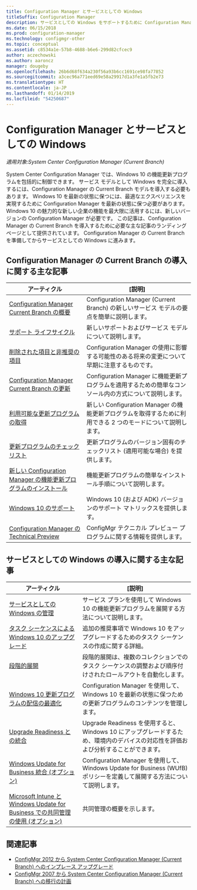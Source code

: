 ```yaml
---
title: Configuration Manager とサービスとしての Windows
titleSuffix: Configuration Manager
description: サービスとしての Windows をサポートするために Configuration Manager の Current Branch を導入する場合の基本情報について説明します。
ms.date: 06/15/2018
ms.prod: configuration-manager
ms.technology: configmgr-other
ms.topic: conceptual
ms.assetid: c8534a1e-57b8-4688-b6e6-299d82cfcec9
author: aczechowski
ms.author: aaroncz
manager: dougeby
ms.openlocfilehash: 26b6d68f634a230f56a93b6cc1691ce98fa77852
ms.sourcegitcommit: a3cec96a771eed69e58a29917d1a3fe1a5fb2e73
ms.translationtype: HT
ms.contentlocale: ja-JP
ms.lasthandoff: 01/14/2019
ms.locfileid: "54250687"
---
```

# <a name="configuration-manager-and-windows-as-a-service"></a>Configuration Manager とサービスとしての Windows

*適用対象:System Center Configuration Manager (Current Branch)*

System Center Configuration Manager では、Windows 10 の機能更新プログラムを包括的に制御できます。 サービス モデルとして Windows を完全に導入するには、Configuration Manager の Current Branch モデルを導入する必要もあります。 Windows 10 を最新の状態に保つには、最適なエクスペリエンスを実現するために Configuration Manager を最新の状態に保つ必要があります。 Windows 10 の魅力的な新しい企業の機能を最大限に活用するには、新しいバージョンの Configuration Manager が必要です。 この記事は、Configuration Manager の Current Branch を導入するために必要な主な記事のランディング ページとして提供されています。 Configuration Manager の Current Branch を準備してからサービスとしての Windows に進みます。

## <a name="key-articles-about-adopting-configuration-manager-current-branch"></a>Configuration Manager の Current Branch の導入に関する主な記事

| アーティクル        | [説明]          | 
| ------------- |-------------|
|[Configuration Manager Current Branch の概要](/sccm/core/plan-design/changes/whats-new-incremental-versions)|Configuration Manager (Current Branch) の新しいサービス モデルの要点を簡単に説明します。|
|[サポート ライフサイクル](/sccm/core/servers/manage/current-branch-versions-supported)|新しいサポートおよびサービス モデルについて説明します。|
|[削除された項目と非推奨の項目](/sccm//core/plan-design/changes/deprecated/removed-and-deprecated)|Configuration Manager の使用に影響する可能性のある将来の変更について早期に注意するものです。|
|[Configuration Manager Current Branch の更新](/sccm/core/servers/manage/updates)|Configuration Manager に機能更新プログラムを適用するための簡単なコンソール内の方式について説明します。|
|[利用可能な更新プログラムの取得](/sccm/core/servers/manage/install-in-console-updates#get-available-updates)|新しい Configuration Manager の機能更新プログラムを取得するために利用できる 2 つのモードについて説明します。|
|[更新プログラムのチェックリスト](/sccm/core/servers/manage/install-in-console-updates#bkmk_beforeinstall)|更新プログラムのバージョン固有のチェックリスト (適用可能な場合) を提供します。| 
|[新しい Configuration Manager の機能更新プログラムのインストール](/sccm/core/servers/manage/install-in-console-updates#bkmk_install)|機能更新プログラムの簡単なインストール手順について説明します。|
|[Windows 10 のサポート](/sccm/core/plan-design/configs/support-for-windows-10)|Windows 10 (および ADK) バージョンのサポート マトリックスを提供します。|
|[Configuration Manager の Technical Preview](/sccm/core/get-started/technical-preview)|ConfigMgr テクニカル プレビュー プログラムに関する情報を提供します。|


## <a name="key-articles-about-adopting-windows-as-a-service"></a>サービスとしての Windows の導入に関する主な記事

| アーティクル        | [説明]          | 
| ------------- |-------------|
|[サービスとしての Windows の管理](/sccm/osd/deploy-use/manage-windows-as-a-service)|サービス プランを使用して Windows 10 の機能更新プログラムを展開する方法について説明します。|
|[タスク シーケンスによる Windows 10 のアップグレード](/sccm/osd/deploy-use/create-a-task-sequence-to-upgrade-an-operating-system)|追加の推奨事項で Windows 10 をアップグレードするためのタスク シーケンスの作成に関する詳細。|
|[段階的展開](/sccm/osd/deploy-use/create-phased-deployment-for-task-sequence)|段階的展開は、複数のコレクションでのタスク シーケンスの調整および順序付けされたロールアウトを自動化します。|  
|[Windows 10 更新プログラムの配信の最適化](/sccm/sum/deploy-use/optimize-windows-10-update-delivery)|Configuration Manager を使用して、Windows 10 を最新の状態に保つための更新プログラムのコンテンツを管理します。|
|[Upgrade Readiness との統合](/sccm/core/clients/manage/upgrade/upgrade-analytics)|Upgrade Readiness を使用すると、Windows 10 にアップグレードするため、環境内のデバイスの対応性を評価および分析することができます。| 
|[Windows Update for Business 統合 (オプション)](/sccm/sum/deploy-use/integrate-windows-update-for-business-windows-10)|Configuration Manager を使用して、Windows Update for Business (WUfB) ポリシーを定義して展開する方法について説明します。|
|[Microsoft Intune と Windows Update for Business での共同管理の使用 (オプション)](/sccm/comanage/overview)|共同管理の概要を示します。| 


## <a name="related-articles"></a>関連記事

- [ConfigMgr 2012 から System Center Configuration Manager (Current Branch) へのインプレース アップグレード](/sccm/core/servers/deploy/install/upgrade-to-configuration-manager)
- [ConfigMgr 2007 から System Center Configuration Manager (Current Branch) への移行の計画](/sccm/core/migration/planning-for-migration)